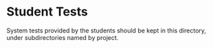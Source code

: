 # Student Tests

System tests provided by the students should be kept in this directory, under subdirectories named by project.

